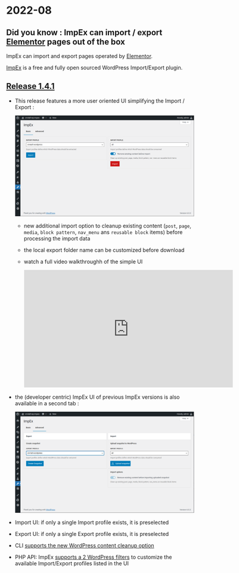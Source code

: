 <!-- toc -->

# 2022-08

## Did you know : ImpEx can import / export [Elementor](https://elementor.com/) pages out of the box

ImpEx can import and export pages operated by [Elementor](https://elementor.com/).

[ImpEx](https://wordpress.org/plugins/cm4all-wp-impex/) is a free and fully open sourced WordPress Import/Export plugin.

## [Release 1.4.1](https://github.com/IONOS-WordPress/cm4all-wp-impex/releases/tag/1.4.1)

- This release features a more user oriented UI simplifying the Import / Export :

  ![ImpEx Simple UI](./impex-1.4-simple.png)

  - new additional import option to cleanup existing content (`post`, `page`, `media`, `block pattern`, `nav_menu` ans `reusable block` items) before processing the import data
  - the local export folder name can be customized before download

  - watch a full video walkthroughh of the simple UI

    <iframe width="560" height="315" src="https://www.youtube.com/embed/ReYMPwhUC7w" title="YouTube video player" frameborder="0" allow="accelerometer; autoplay; clipboard-write; encrypted-media; gyroscope; picture-in-picture" allowfullscreen></iframe>

- the (developer centric) ImpEx UI of previous ImpEx versions is also available in a second tab :

  ![ImpEx Advanced UI](./impex-1.4-advanced.png)

- Import UI: if only a single Import profile exists, it is preselected

- Export UI: if only a single Export profile exists, it is preselected

- CLI [supports the new WordPress content cleanup option](./../../impex-cli.html#options-argument)

- PHP API: ImpEx [supports a 2 WordPress filters](./../../api/filters.html#wordpress-filters) to customize the available Import/Export profiles listed in the UI
